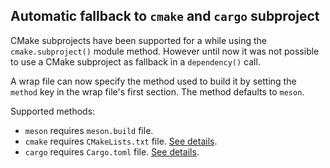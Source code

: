 ## Automatic fallback to `cmake` and `cargo` subproject

CMake subprojects have been supported for a while using the `cmake.subproject()`
module method. However until now it was not possible to use a CMake subproject
as fallback in a `dependency()` call.

A wrap file can now specify the method used to build it by setting the `method`
key in the wrap file's first section. The method defaults to `meson`.

Supported methods:
- `meson` requires `meson.build` file.
- `cmake` requires `CMakeLists.txt` file. [See details](Wrap-dependency-system-manual.md#cmake-wraps).
- `cargo` requires `Cargo.toml` file. [See details](Wrap-dependency-system-manual.md#cargo-wraps).
